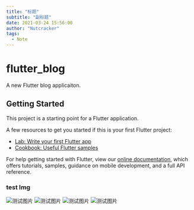 ```yaml
---
title: "标题"
subtitle: "副标题"
date: 2021-03-24 15:56:00
author: "Nutcracker"
tags:
  - Note
---
```



# flutter_blog

A new Flutter blog applicaiton.

## Getting Started

This project is a starting point for a Flutter application.

A few resources to get you started if this is your first Flutter project:

- [Lab: Write your first Flutter app](https://flutter.dev/docs/get-started/codelab)
- [Cookbook: Useful Flutter samples](https://flutter.dev/docs/cookbook)

For help getting started with Flutter, view our
[online documentation](https://flutter.dev/docs), which offers tutorials,
samples, guidance on mobile development, and a full API reference.

### test Img
![测试图片](resource:static/images/flutter-hero-laptop2.png)
![测试图片](flutter-hero-laptop2.png)
![测试图片](https://nutcracker.top/img/user.jpg)
![测试图片](flutter-hero-laptop2.png)